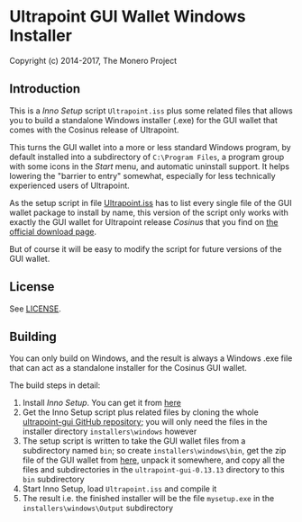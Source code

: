 # Ultrapoint GUI Wallet Windows Installer #

Copyright (c) 2014-2017, The Monero Project

## Introduction ##

This is a *Inno Setup* script `Ultrapoint.iss` plus some related files
that allows you to build a standalone Windows installer (.exe) for
the GUI wallet that comes with the Cosinus release of Ultrapoint.

This turns the GUI wallet into a more or less standard Windows program,
by default installed into a subdirectory of `C:\Program Files`, a
program group with some icons in the *Start* menu, and automatic
uninstall support. It helps lowering the "barrier to entry"
somewhat, especially for less technically experienced users of
Ultrapoint.

As the setup script in file [Ultrapoint.iss](Ultrapoint.iss) has to list every
single file of the GUI wallet package to install by name,
this version of the script only works with exactly the GUI wallet
for Ultrapoint release *Cosinus* that you find on
[the official download page](https://github.com/ultrapoint/ultrapoint-gui/releases/).

But of course it will be easy to modify the script for future
versions of the GUI wallet.

## License ##

See [LICENSE](LICENSE).

## Building ##

You can only build on Windows, and the result is always a
Windows .exe file that can act as a standalone installer for the
Cosinus GUI wallet.

The build steps in detail:

1. Install *Inno Setup*. You can get it from [here](http://www.jrsoftware.org/isdl.php)
2. Get the Inno Setup script plus related files by cloning the whole [ultrapoint-gui GitHub repository](https://github.com/ultrapoint/ultrapoint-gui); you will only need the files in the installer directory `installers\windows` however
3. The setup script is written to take the GUI wallet files from a subdirectory named `bin`; so create `installers\windows\bin`, get the zip file of the GUI wallet from [here](https://github.com/ultrapoint/ultrapoint-gui/releases/), unpack it somewhere, and copy all the files and subdirectories in the `ultrapoint-gui-0.13.13` directory to this `bin` subdirectory
4. Start Inno Setup, load `Ultrapoint.iss` and compile it
5. The result i.e. the finished installer will be the file `mysetup.exe` in the `installers\windows\Output` subdirectory 

